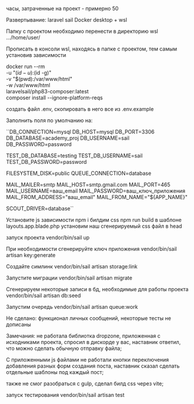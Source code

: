 часы, затраченные на проект - примерно 50

Развертывание: laravel sail
Docker desktop + wsl

Папку с проектом необходимо перенести в директорию wsl .../home/user/

Прописать в консоли wsl, находясь в папке с проектом, тем самым установив зависимости

docker run --rm \
-u "$(id -u):$(id -g)" \
-v "$(pwd):/var/www/html" \
-w /var/www/html \
laravelsail/php83-composer:latest \
composer install --ignore-platform-reqs

создать файл .env, скопировать в него все из .env.example

Заполнить поля по умолчанию на: 

``DB_CONNECTION=mysql
DB_HOST=mysql
DB_PORT=3306
DB_DATABASE=academy_proj
DB_USERNAME=sail
DB_PASSWORD=password

TEST_DB_DATABASE=testing
TEST_DB_USERNAME=sail
TEST_DB_PASSWORD=password

FILESYSTEM_DISK=public
QUEUE_CONNECTION=database

MAIL_MAILER=smtp
MAIL_HOST=smtp.gmail.com
MAIL_PORT=465
MAIL_USERNAME=ваш_email
MAIL_PASSWORD=ваш_ключ_приложения
MAIL_FROM_ADDRESS="ваш_email"
MAIL_FROM_NAME="${APP_NAME}"

SCOUT_DRIVER=database``

Установите js зависимости npm i
билдим css npm run build
в шаблоне layouts.app.blade.php установим наш сгенерируемый css файл в head

запуск проекта vendor/bin/sail up

При необходимости сгенерируйте ключ приложения vendor/bin/sail artisan key:generate

Создайте симлинк vendor/bin/sail artisan storage:link

Запустите миграции vendor/bin/sail artisan migrate

Cгенерируем некоторые записи в бд, необходимые для работы проекта vendor/bin/sail artisan db:seed

Запустим очередь vendor/bin/sail artisan queue:work

Не сделано: функционал личных сообщений, некоторые тесты не дописаны

Замечания: не работала библиотка dropzone, приложенная с исходниками проекта, спросил в дискорде у вас, наставник
ответил, что можно сделать обычную отправку файла;

С приложенными js файлами не работали кнопки переключения добавления разных форм создания поста, наставник
сказал сделать отдельные шаблоны под каждый пост;

также не смог разобраться с gulp, сделал билд css через vite;

запуск тестирования vendor/bin/sail artisan test




